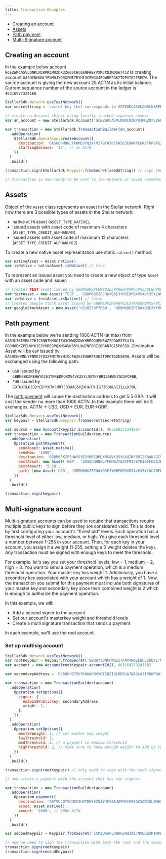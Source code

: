 ```yaml
---
title: Transaction Examples
---
```


* [Creating an account](#creating-an-account)
* [Assets](#assets)
* [Path payment](#path-payment)
* [Multi-Signature account](#multi-signature-account)

## Creating an account

In the example below account `GCEZWKCA5VLDNRLN3RPRJMRZOX3Z6G5CHCGSNFHEYVXM3XOJMDS674JZ` is creating account `GASOCNHNNLYFNMDJYQ3XFMI7BYHIOCFW3GJEOWRPEGK2TDPGTG2E5EDW`.
The source account is giving the new account 25 ACTN as its initial balance. Current sequence number of the source account in the ledger is `46316927324160`.

```javascript
StellarSdk.Network.useTestNetwork()
var secretString = 'secret key that corresponds to GCEZWKCA5VLDNRLN3RPRJMRZOX3Z6G5CHCGSNFHEYVXM3XOJMDS674JZ'

// create an Account object using locally tracked sequence number
var an_account = new StellarSdk.Account('GCEZWKCA5VLDNRLN3RPRJMRZOX3Z6G5CHCGSNFHEYVXM3XOJMDS674JZ', 46316927324160)

var transaction = new StellarSdk.TransactionBuilder(an_account)
  .addOperation(
    StellarSdk.Operation.createAccount({
      destination: 'GASOCNHNNLYFNMDJYQ3XFMI7BYHIOCFW3GJEOWRPEGK2TDPGTG2E5EDW',
      startingBalance: '25', // in ACTN
    })
  )
  .build()

transaction.sign(StellarSdk.Keypair.fromSecret(seedString)) // sign the transaction

// transaction is now ready to be sent to the network or saved somewhere
```

## Assets

Object of the `Asset` class represents an asset in the Stellar network. Right now there are 3 possible types of assets in the Stellar network:

* native `ACTN` asset (`ASSET_TYPE_NATIVE`),
* issued assets with asset code of maximum 4 characters (`ASSET_TYPE_CREDIT_ALPHANUM4`),
* issued assets with asset code of maximum 12 characters (`ASSET_TYPE_CREDIT_ALPHANUM12`).

To create a new native asset representation use static `native()` method:

```js
var nativeAsset = Asset.native()
var isNative = nativeAsset.isNative() // true
```

To represent an issued asset you need to create a new object of type `Asset` with an asset code and issuer:

```js
// Creates TEST asset issued by GBBM6BKZPEHWYO3E3YKREDPQXMS4VK35YLNU7NFBRI26RAN7GI5POFBB
var testAsset = new Asset('TEST', 'GBBM6BKZPEHWYO3E3YKREDPQXMS4VK35YLNU7NFBRI26RAN7GI5POFBB')
var isNative = testAsset.isNative() // false
// Creates Google stock asset issued by GBBM6BKZPEHWYO3E3YKREDPQXMS4VK35YLNU7NFBRI26RAN7GI5POFBB
var googleStockAsset = new Asset('US38259P7069', 'GBBM6BKZPEHWYO3E3YKREDPQXMS4VK35YLNU7NFBRI26RAN7GI5POFBB')
```

## Path payment

In the example below we're sending 1000 ACTN (at max) from `GABJLI6IVBKJ7HIC5NN7HHDCIEW3CMWQ2DWYHREQQUFWSWZ2CDAMZZX4` to
`GBBM6BKZPEHWYO3E3YKREDPQXMS4VK35YLNU7NFBRI26RAN7GI5POFBB`. Destination Asset will be `GBP` issued by
`GASOCNHNNLYFNMDJYQ3XFMI7BYHIOCFW3GJEOWRPEGK2TDPGTG2E5EDW`. Assets will be exchanged using the following path:

* `USD` issued by `GBBM6BKZPEHWYO3E3YKREDPQXMS4VK35YLNU7NFBRI26RAN7GI5POFBB`,
* `EUR` issued by `GDTNXRLOJD2YEBPKK7KCMR7J33AAG5VZXHAJTHIG736D6LVEFLLLKPDL`.

The [path payment](https://www.stellar.org/developers/learn/concepts/list-of-operations.html#path-payment) will cause the destination address to get 5.5 GBP. It will cost the sender no more than 1000 ACTN. In this example there will be 3 exchanges, ACTN -> USD, USD-> EUR, EUR->GBP.

```js
StellarSdk.Network.useTestNetwork()
var keypair = StellarSdk.Keypair.fromSecret(secretString)

var source = new Account(keypair.accountId(), 46316927324160)
var transaction = new TransactionBuilder(source)
  .addOperation(
    Operation.pathPayment({
      sendAsset: Asset.native(),
      sendMax: '1000',
      destination: 'GBBM6BKZPEHWYO3E3YKREDPQXMS4VK35YLNU7NFBRI26RAN7GI5POFBB',
      destAsset: new Asset('GBP', 'GASOCNHNNLYFNMDJYQ3XFMI7BYHIOCFW3GJEOWRPEGK2TDPGTG2E5EDW'),
      destAmount: '5.50',
      path: [new Asset('USD', 'GBBM6BKZPEHWYO3E3YKREDPQXMS4VK35YLNU7NFBRI26RAN7GI5POFBB'), new Asset('EUR', 'GDTNXRLOJD2YEBPKK7KCMR7J33AAG5VZXHAJTHIG736D6LVEFLLLKPDL')],
    })
  )
  .build()

transaction.sign(keypair)
```

## Multi-signature account

[Multi-signature accounts](https://www.stellar.org/developers/learn/concepts/multi-sig.html) can be used to require that transactions require multiple public keys to sign before they are considered valid.
This is done by first configuring your account's "threshold" levels. Each operation has a threshold level of either low, medium,
or high. You give each threshold level a number between 1-255 in your account. Then, for each key in your account, you
assign it a weight (1-255, setting a 0 weight deletes the key). Any transaction must be signed with enough keys to meet the threshold.

For example, let's say you set your threshold levels; low = 1, medium = 2, high = 3. You want to send a payment operation,
which is a medium threshold operation. Your master key has weight 1. Additionally, you have a secondary key associated with your account which has a weight of 1.
Now, the transaction you submit for this payment must include both signatures of your master key and secondary key since their combined weight is 2 which is enough to authorize the payment operation.

In this example, we will:

* Add a second signer to the account
* Set our account's masterkey weight and threshold levels
* Create a multi signature transaction that sends a payment

In each example, we'll use the root account.

### Set up multisig account

```js
StellarSdk.Network.useTestNetwork()
var rootKeypair = Keypair.fromSecret('SBQWY3DNPFWGSZTFNV4WQZLBOJ2GQYLTMJSWK3TTMVQXEY3INFXGO52X')
var account = new Account(rootKeypair.accountId(), 46316927324160)

var secondaryAddress = 'GC6HHHS7SH7KNUAOBKVGT2QZIQLRB5UA7QAGLA3IROWPH4TN65UKNJPK'

var transaction = new TransactionBuilder(account)
  .addOperation(
    Operation.setOptions({
      signer: {
        ed25519PublicKey: secondaryAddress,
        weight: 1,
      },
    })
  )
  .addOperation(
    Operation.setOptions({
      masterWeight: 1, // set master key weight
      lowThreshold: 1,
      medThreshold: 2, // a payment is medium threshold
      highThreshold: 2, // make sure to have enough weight to add up to the high threshold!
    })
  )
  .build()

transaction.sign(rootKeypair) // only need to sign with the root signer as the 2nd signer won't be added to the account till after this transaction completes

// now create a payment with the account that has two signers

var transaction = new TransactionBuilder(account)
  .addOperation(
    Operation.payment({
      destination: 'GBTVUCDT5CNSXIHJTDHYSZG3YJFXBAJ6FM4CKS5GKSAWJOLZW6XX7NVC',
      asset: Asset.native(),
      amount: '2000', // 2000 ACTN
    })
  )
  .build()

var secondKeypair = Keypair.fromSecret('SAMZUAAPLRUH62HH3XE7NVD6ZSMTWPWGM6DS4X47HLVRHEBKP4U2H5E7')

// now we need to sign the transaction with both the root and the secondaryAddress
transaction.sign(rootKeypair)
transaction.sign(secondKeypair)
```
